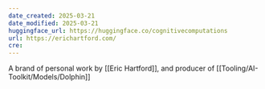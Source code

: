 ```yaml
---
date_created: 2025-03-21
date_modified: 2025-03-21
huggingface_url: https://huggingface.co/cognitivecomputations
url: https://erichartford.com/
cre:
---
```

A brand of personal work by [[Eric Hartford]], and producer of [[Tooling/AI-Toolkit/Models/Dolphin]]

